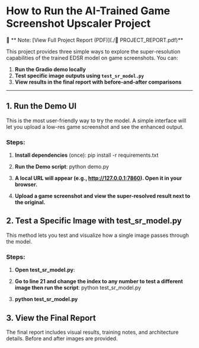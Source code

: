 # How to Run the AI-Trained Game Screenshot Upscaler Project

📄 ** Note: [View Full Project Report (PDF)](./📝 PROJECT_REPORT.pdf)**

This project provides three simple ways to explore the super-resolution capabilities of the trained EDSR model on game screenshots. You can:

1. **Run the Gradio demo locally**
2. **Test specific image outputs using `test_sr_model.py`**
3. **View results in the final report with before-and-after comparisons**

---

## 1. Run the Demo UI

This is the most user-friendly way to try the model. A simple interface will let you upload a low-res game screenshot and see the enhanced output.

### Steps:
1. **Install dependencies** (once):
   pip install -r requirements.txt
2. **Run the Demo script**:
   python demo.py
3. **A local URL will appear (e.g., http://127.0.0.1:7860). Open it in your browser.**

4. **Upload a game screenshot and view the super-resolved result next to the original.**

## 2. Test a Specific Image with test_sr_model.py

This method lets you test and visualize how a single image passes through the model.

### Steps:
1. **Open test_sr_model.py**:

2. **Go to line 21 and change the index to any number to test a different image then run the script**:
   python test_sr_model.py
3. **python test_sr_model.py**

## 3. View the Final Report

The final report includes visual results, training notes, and architecture details. Before and after images are provided.




